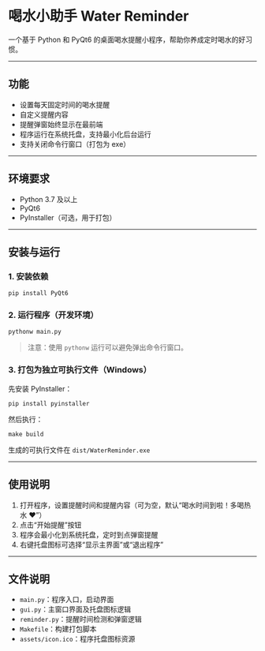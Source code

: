 # 喝水小助手 Water Reminder

一个基于 Python 和 PyQt6 的桌面喝水提醒小程序，帮助你养成定时喝水的好习惯。

---

## 功能

- 设置每天固定时间的喝水提醒
- 自定义提醒内容
- 提醒弹窗始终显示在最前端
- 程序运行在系统托盘，支持最小化后台运行
- 支持关闭命令行窗口（打包为 exe）

---

## 环境要求

- Python 3.7 及以上
- PyQt6
- PyInstaller（可选，用于打包）

---

## 安装与运行

### 1. 安装依赖

```bash
pip install PyQt6
```

### 2. 运行程序（开发环境）

```
pythonw main.py
```

> 注意：使用 `pythonw` 运行可以避免弹出命令行窗口。

### 3. 打包为独立可执行文件（Windows）

先安装 PyInstaller：

```
pip install pyinstaller
```

然后执行：

```
make build
```

生成的可执行文件在 `dist/WaterReminder.exe`

---

## 使用说明

1. 打开程序，设置提醒时间和提醒内容（可为空，默认“喝水时间到啦！多喝热水 ❤️”）
2. 点击“开始提醒”按钮
3. 程序会最小化到系统托盘，定时到点弹窗提醒
4. 右键托盘图标可选择“显示主界面”或“退出程序”

------

## 文件说明

- `main.py`：程序入口，启动界面
- `gui.py`：主窗口界面及托盘图标逻辑
- `reminder.py`：提醒时间检测和弹窗逻辑
- `Makefile`：构建打包脚本
- `assets/icon.ico`：程序托盘图标资源